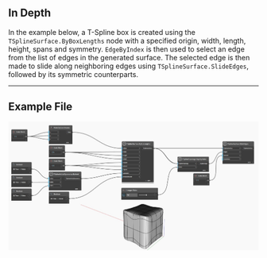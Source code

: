## In Depth
In the example below, a T-Spline box is created using the `TSplineSurface.ByBoxLengths` node with a specified origin, width, length, height, spans and symmetry. 
`EdgeByIndex` is then used to select an edge from the list of edges in the generated surface. The selected edge is then made to slide along neighboring edges using `TSplineSurface.SlideEdges`, followed by its symmetric counterparts.
___
## Example File

![TSplineTopology.EdgeByIndex](./Autodesk.DesignScript.Geometry.TSpline.TSplineTopology.EdgeByIndex_img.jpg)